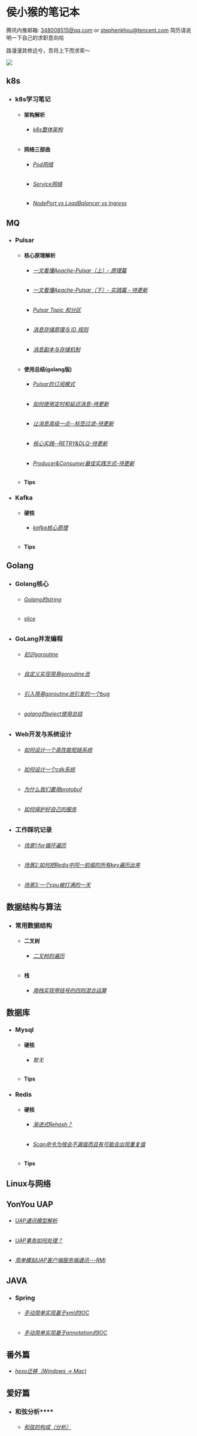 #                                               侯小猴的笔记本

腾讯内推邮箱: 348008515@qq.com  or  stephenkhou@tencent.com 简历请说明一下自己的求职意向哈

路漫漫其修远兮，吾将上下而求索～

![](https://github.com/stevenhoukai/myblog/blob/main/images/timg.jpg)


## **k8s**

- ### **k8s学习笔记**

  - #### **架构解析**

    - ######  *[k8s整体架构](https://github.com/stevenhoukai/myblog/blob/main/docs/k8s-jiagou.md)*

  - #### **网络三部曲**
    - ######  *[Pod网络](https://github.com/stevenhoukai/myblog/blob/main/docs/k8s-net-pod.md)*
    - ######  *[Service网络](https://github.com/stevenhoukai/myblog/blob/main/docs/k8s-net-service.md)*
    - ######  *[NodePort vs LoadBalancer vs Ingress](https://github.com/stevenhoukai/myblog/blob/main/docs/k8s-jiagou.md)*

## **MQ**

- ### **Pulsar**

  - #### **核心原理解析**

    - ######  *[一文看懂Apache-Pulsar（上）- 原理篇](https://stevenhoukai.github.io/2022/04/15/20220415-pulsarall/)*

    - ###### *[一文看懂Apache-Pulsar（下）- 实践篇 - 待更新](https://stevenhoukai.github.io/2022/04/15/20220415-pulsardown/)*

    - ###### *[Pulsar Topic 和分区](https://stevenhoukai.github.io/2022/02/14/20220214-pulsar-arch/)*

    - ###### *[消息存储原理与 ID 规则](https://stevenhoukai.github.io/2022/02/15/20220215-pulsar-storage/)*

    - ###### *[消息副本与存储机制](https://stevenhoukai.github.io/2022/02/16/20220216-pulsar-replicate/)*

  - #### **使用总结(golang版)**

    - ###### *[Pulsar的订阅模式](https://stevenhoukai.github.io/2022/02/19/20220219-pulsar-sub/)*

    - ###### *[如何使用定时和延迟消息-待更新]()*

    - ###### *[让消息高级一点--标签过滤-待更新]()*

    - ###### *[核心实践--RETRY&DLQ-待更新]()*
  
    - ###### *[Producer&Consumer最佳实践方式-待更新]()*
  
  - #### **Tips**


- ### **Kafka**

  - #### **硬核**

    - ###### *[kafka核心原理](https://stevenhoukai.github.io/2022/03/31/20220331-kafkaall/)*

  - #### **Tips**

## **Golang**

- ### **Golang核心**

  - ###### *[Golang的string](https://stevenhoukai.github.io/2022/03/24/20220324-gostring/)*

  - ###### *[slice](https://stevenhoukai.github.io/2022/03/26/20220326-goslice/)*


- ### **GoLang并发编程**

  - ###### *[初识goroutine](https://stevenhoukai.github.io/2020/12/04/20201204-goroutine/)*

  - ###### *[自定义实现简易goroutine池](https://stevenhoukai.github.io/2021/09/03/20210903-goroutinepool/)*

  - ###### *[引入简易goroutine池引发的一个bug](https://stevenhoukai.github.io/2021/09/14/20210914-goroutinepoolcpubug/)*

  - ###### *[golang的select使用总结](https://stevenhoukai.github.io/2021/09/14/20210914-goroutineselect/)*

- ### **Web开发与系统设计**

  - ###### *[如何设计一个高性能短链系统](https://stevenhoukai.github.io/2021/09/27/20210927-shorturl/)*

  - ###### *[如何设计一个cdk系统](https://stevenhoukai.github.io/2021/10/08/20211008-cdk/)*

  - ###### *[为什么我们要用protobuf](https://stevenhoukai.github.io/2022/03/17/20220313-protobuf/)*

  - ###### *[如何保护好自己的服务](https://stevenhoukai.github.io/2022/09/05/20220905-ratelimit/)*

- ### **工作踩坑记录**

  - ###### *[场景1:for循环遍历](https://stevenhoukai.github.io/2021/08/16/20210816-gapGolangFor/)*

  - ###### *[场景2:如何把Redis中同一前缀的所有key遍历出来](https://stevenhoukai.github.io/2021/08/19/20210819-redisScan/)*

  - ###### *[场景3:一个cpu被打满的一天](https://stevenhoukai.github.io/2021/09/14/20210914-goroutinepoolcpubug/)*

## **数据结构与算法**

- ###  **常用数据结构**

  - #### **二叉树**

    - ######  *[二叉树的遍历](https://stevenhoukai.github.io/2020/11/26/20201126-blbinarytree/)*
  
  - ####  **栈**
  
    - ######  *[用栈实现带括号的四则混合运算](https://stevenhoukai.github.io/2020/11/25/20201125-selfcomputer/)*

## **数据库**

- ### **Mysql**

  - #### **硬核**

    - ######  *暂无*

  - #### **Tips**


- ### **Redis**

  - #### **硬核**

    - ######  *[渐进式Rehash？](https://stevenhoukai.github.io/2021/08/24/20210824-redisRehash/)*

    - ###### *[Scan命令为啥会不漏值而且有可能会出现重复值](https://stevenhoukai.github.io/2021/08/25/20210825-redisScanExplain/)*

  - #### **Tips**


## **Linux与网络**

## **YonYou UAP**

- ###### *[UAP通讯模型解析](https://stevenhoukai.github.io/2019/07/19/20190719-2/)*

- ###### *[UAP事务如何处理？](https://stevenhoukai.github.io/2019/07/24/20190724/)*

- ###### *[简单模拟UAP客户端服务端通讯---RMI](https://stevenhoukai.github.io/2019/08/05/20190805/)*

## **JAVA**

- ### **Spring**

  - ###### *[手动简单实现基于xml的IOC](https://stevenhoukai.github.io/2020/01/28/20200127springioc/)*

  - ###### *[手动简单实现基于annotation的IOC](https://stevenhoukai.github.io/2020/01/29/springioc-anno/)*

## **番外篇**

- ###### *[hexo迁移（Windows -> Mac)](https://stevenhoukai.github.io/2020/12/18/20201218-HexoTransferWindowsToMac/)* 

## **爱好篇**

- ### 和弦分析****

  - ###### *[和弦的构成（分析）](https://stevenhoukai.github.io/2021/10/10/20211010-guitar/)*

